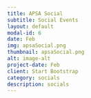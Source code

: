 ```yaml
---
title: APSA Social
subtitle: Social Events
layout: default
modal-id: 6
date: Feb 
img: apsaSocial.png
thumbnail: apsaSocial.png
alt: image-alt
project-date: Feb
client: Start Bootstrap
category: socials
description: socials
---
```

